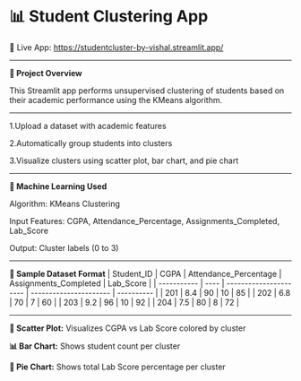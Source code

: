 # 📊 Student Clustering App
🚀 Live App: https://studentcluster-by-vishal.streamlit.app/

---

**📌 Project Overview**

This Streamlit app performs unsupervised clustering of students based on their academic performance using the KMeans algorithm.

---

1.Upload a dataset with academic features

2.Automatically group students into clusters

3.Visualize clusters using scatter plot, bar chart, and pie chart

---


**🧠 Machine Learning Used**

Algorithm: KMeans Clustering

Input Features:
CGPA, Attendance_Percentage, Assignments_Completed, Lab_Score

Output: Cluster labels (0 to 3)

---

**📂 Sample Dataset Format**
| Student\_ID | CGPA | Attendance\_Percentage | Assignments\_Completed | Lab\_Score |
| ----------- | ---- | ---------------------- | ---------------------- | ---------- |
| 201         | 8.4  | 90                     | 10                     | 85         |
| 202         | 6.8  | 70                     | 7                      | 60         |
| 203         | 9.2  | 96                     | 10                     | 92         |
| 204         | 7.5  | 80                     | 8                      | 72         |


---

**🔵 Scatter Plot:**
Visualizes CGPA vs Lab Score colored by cluster

**📊 Bar Chart:**
Shows student count per cluster

**🥧 Pie Chart:**
Shows total Lab Score percentage per cluster
